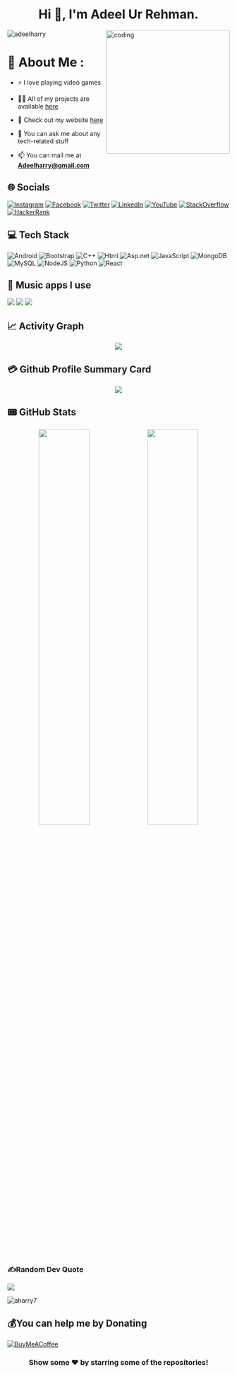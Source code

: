<h1 align="center">Hi 👋, I'm Adeel Ur Rehman.</h1>

<img align="right" alt="coding" width="280" src="https://cdn.dribbble.com/users/1162077/screenshots/3848914/programmer.gif">

<p align="left"> <img src="https://komarev.com/ghpvc/?username=aharry7&label=Views&color=blue&style=plastic&style=for-the-badge" alt="adeelharry" /> </p>




# 💫 About Me :
<!-- -  I’m currently working on [Vidly](https://github.com/AHarry7/Movies_React.js) -->

<!-- - 🌱 I’m currently learning **React** -->

- ⚡ I love playing video games

- 👨‍💻 All of my projects are available [here](https://github.com/AHarry7?tab=repositories)
  
- 🔭 Check out my website [here](https://adeelharry.online)

- 💬 You can ask me about any tech-related stuff

- 📫 You can mail me at **Adeelharry@gmail.com**




## 🌐 Socials

[![Instagram](https://img.shields.io/badge/Instagram-E4405F?style=for-the-badge&logo=instagram&logoColor=white)](https://instagram.com/adeelharry)
[![Facebook](https://img.shields.io/badge/Facebook-0078B5?style=for-the-badge&logo=facebook&logoColor=white)](https://www.facebook.com/Aharry77)
[![Twitter](https://img.shields.io/twitter/follow/adeelharry?logo=Twitter&style=for-the-badge)](https://twitter.com/adeelharry)
[![LinkedIn](https://img.shields.io/badge/LinkedIn-%2302569B.svg?style=for-the-badge&logo=linkedin&logoColor=white)](https://linkedin.com/in/adeelharry)
[![YouTube](https://img.shields.io/badge/YouTube-FF0000?style=for-the-badge&logo=youtube&logoColor=white)](https://www.youtube.com/channel/UCZvCIzhpIyIho3hF2pKOGHA)
[![StackOverflow](https://img.shields.io/badge/StackOverflow-FF4500?style=for-the-badge&logo=stackoverflow&logoColor=white)](https://stackoverflow.com/users/19588950/adeel-harry)
[![HackerRank](https://img.shields.io/badge/HackerRank-%2335495e.svg?style=for-the-badge&logo=HackerRank&logoColor=%234FC08D)](https://www.hackerrank.com/adeelharry)
</p>


## 💻 Tech Stack
![Android](https://img.shields.io/badge/Android%20-%23239120.svg?style=for-the-badge&logo=Android&logoColor=white)
![Bootstrap](https://img.shields.io/badge/bootstrap-%23430098.svg?style=for-the-badge&logo=bootstrap&logoColor=white)
![C++](https://img.shields.io/badge/C++-1867C0?style=for-the-badge&logo=c++&logoColor=AEDDFF) 
![Html](https://img.shields.io/badge/html-%23F24E1E.svg?style=for-the-badge&logo=html&logoColor=white)
![Asp.net](https://img.shields.io/badge/asp.net-%2335495e.svg?style=for-the-badge&logo=asp.net&logoColor=%234FC08D)
![JavaScript](https://img.shields.io/badge/javascript-%23323330.svg?style=for-the-badge&logo=javascript&logoColor=%23F7DF1E) 
![MongoDB](https://img.shields.io/badge/MongoDB-%234ea94b.svg?style=for-the-badge&logo=mongodb&logoColor=white) 
![MySQL](https://img.shields.io/badge/mysql-%2300f.svg?style=for-the-badge&logo=mysql&logoColor=white)
![NodeJS](https://img.shields.io/badge/node.js-6DA55F?style=for-the-badge&logo=node.js&logoColor=white)
![Python](https://img.shields.io/badge/python-3670A0?style=for-the-badge&logo=python&logoColor=ffdd54) 
![React](https://img.shields.io/badge/react-%2320232a.svg?style=for-the-badge&logo=react&logoColor=%2361DAFB) 


## 🎵 Music apps I use
<img src="https://img.shields.io/badge/apple%20music-F34E68?style=for-the-badge&logo=apple%20music&logoColor=white"/> <img src="https://img.shields.io/badge/Spotify-1ED760?&style=for-the-badge&logo=spotify&logoColor=white"/> <img src="https://img.shields.io/badge/YouTube_Music-FF0000?style=for-the-badge&logo=youtube-music&logoColor=white"/>


## 📈 Activity Graph
<p align="center">
	<img src="https://github-readme-activity-graph.vercel.app/graph?username=aharry7&theme=vue"/>
</p>


## 💳 Github Profile Summary Card
<p align="center">
  <img src="https://github-profile-summary-cards.vercel.app/api/cards/profile-details?username=aharry7&theme=vue"/>
</p>


## 📟 GitHub Stats
<p align="center">
	<img width="48%" src="https://github-readme-stats.vercel.app/api?username=aharry7&show_icons=true&theme=vue" />
	<img width="48%" src="https://github-readme-streak-stats.herokuapp.com/?user=aharry7&theme=vue" />
</p>






### ✍️Random Dev Quote
![](https://quotes-github-readme.vercel.app/api?type=horizontal&theme=vue)



<p align="left"> <img src="https://komarev.com/ghpvc/?username=aharry7&label=Profile%20views&color=0e75b6&style=flat" alt="aharry7" /> </p>

## 💰You can help me by Donating
  [![BuyMeACoffee](https://img.shields.io/badge/Buy%20Me%20a%20Coffee-ffdd00?style=for-the-badge&logo=buy-me-a-coffee&logoColor=black)](https://buymeacoffee.com/adeelharryx) 

<div align="center">

### Show some ❤️ by starring some of the repositories!

</div>





